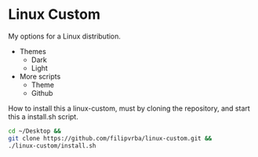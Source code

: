 # Linux Custom
My options for a Linux distribution.

- Themes
    - Dark
    - Light
- More scripts
    - Theme
    - Github

How to install this a linux-custom, must by cloning the repository, and start this a install.sh script.
```bash
cd ~/Desktop &&
git clone https://github.com/filipvrba/linux-custom.git &&
./linux-custom/install.sh
```